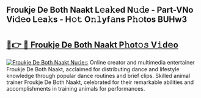 ## Froukje De Both Naakt L𝚎a𝚔ed N𝚞𝚍e - Part-VNo Vi𝚍𝚎o L𝚎a𝚔s - H𝚘𝚝 O𝚗𝚕yf𝚊ns P𝚑𝚘tos BUHw3

# <h2><a href="http://kfad4bn.oniu.top/?m=Froukje+De+Both+Naakt">🔗👉 🔴 Froukje De Both Naakt P𝚑ot𝚘𝚜 V𝚒d𝚎o</a></h2>

[![Froukje De Both Naakt Nu𝚍e𝚜](https://i.imgur.com/0qMVB7G.gif)](http://kfad4bn.oniu.top/?m=Froukje+De+Both+Naakt)
Online creator and multimedia entertainer Froukje De Both Naakt, acclaimed for distributing dance and lifestyle knowledge through popular dance routines and brief clips. Skilled animal trainer Froukje De Both Naakt, celebrated for their remarkable abilities and accomplishments in training animals for performances.  
